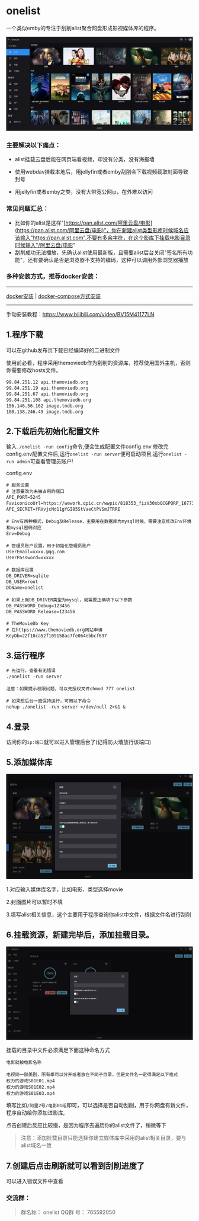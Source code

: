 # onelist
一个类似emby的专注于刮削alist聚合网盘形成影视媒体库的程序。

![](./docs/images/01.png)

### 主要解决以下痛点：

* alist挂载云盘后能在网页端看视频，却没有分类，没有海报墙

* 使用webdav挂载本地后，用jellyfin或者emby刮削会下载视频截取封面导致封号

* 用jellyfin或者emby之类，没有大带宽公网ip，在外难以访问

### 常见问题汇总：
* 比如你的alist是这样"[https://pan.alist.com/阿里云盘/电影](https://pan.alist.com/阿里云盘/电影)"，你在新建alist类型影库时候域名应该输入"https://pan.alist.com",不要有多余字符，在这个影库下挂载电影目录时候输入"/阿里云盘/电影"
* 刮削成功无法播放，先确认alist使用最新版，且需要alist后台关闭"签名所有功能"，还有要确认是否是浏览器不支持的编码，这种可以调用外部浏览器播放


### 多种安装方式，推荐docker安装：

---
[docker安装](./docs/docker_install.md) | [docker-compose方式安装](./docs/docker_conpose_install.md)

---

手动安装教程：https://www.bilibili.com/video/BV15M41177LN
## 1.程序下载
可以在github发布页下载已经编译好的二进制文件

使用前必看，程序采用themoviedb作为刮削的资源库，推荐使用国外主机，否则你需要修改hosts文件。
```
99.84.251.12 api.themoviedb.org
99.84.251.19 api.themoviedb.org
99.84.251.67 api.themoviedb.org
99.84.251.108 api.themoviedb.org
156.146.56.162 image.tmdb.org
108.138.246.49 image.tmdb.org
```
## 2.下载后先初始化配置文件

输入`./onelist -run config`命令,便会生成配置文件config.env
修改完config.env配置文件后,运行`onelist -run server`便可启动项目,运行`onelist -run admin`可查看管理员账户!

config.env
```
# 服务设置
# 注意要改为未被占用的端口
API_PORT=5245
FaviconicoUrl=https://wework.qpic.cn/wwpic/818353_fizV30xbQCGPQRP_1677394564/0
API_SECRET=fRVvjcNd11gYGI85StVaeCtPVSmJTRRE

# Env有两种模式，Debug及Release，主要用在数据库为mysql时候，需要注意修改Env环境和mysql密码对应
Env=Debug

# 管理员账户设置，用于初始化管理员账户
UserEmail=xxxx.@qq.com
UserPassword=xxxxx

# 数据库设置
DB_DRIVER=sqlite
DB_USER=root
DbName=onelist

# 如果上面DB_DRIVER类型为mysql，就需要正确填下以下参数
DB_PASSWORD_Debug=123456
DB_PASSWORD_Release=123456

# TheMovieDb Key
# 在https://www.themoviedb.org网站申请
KeyDb=22f10ca52f109158ac7fe064ebbcf697
```
## 3.运行程序

```
# 先运行，查看有无错误
./onelist -run server

注意：如果提示权限问题，可以先授权文件chmod 777 onelist

# 如果想后台一直保持运行，可用以下命令
nohup ./onelist -run server >/dev/null 2>&1 &
```
## 4.登录
访问你的`ip:端口`就可以进入管理后台了(记得防火墙放行该端口)
## 5.添加媒体库
![](./docs/images/02.png)

1.对应输入媒体库名字，比如电影，类型选择movie

2.封面图片可以暂时不填

3.填写alist相关信息，这个主要用于程序查询你alist中文件，根据文件名进行刮削

## 6.挂载资源，新建完毕后，添加挂载目录。
![](./docs/images/03.png)

挂载的目录中文件必须满足下面这种命名方式
```
电影就按电影名称

电视同一部美剧，所有季可以分开或者放在不同子目录，但是文件名一定得满足以下格式
权力的游戏S01E01.mp4
权力的游戏S01E02.mp4
权力的游戏S01E03.mp4
```
填写比如`/阿里2号/电影01组`即可，可以选择是否自动刮削，用于你网盘有新文件，程序自动给你添加进影库,

点击创建后反应比较慢，是因为程序去遍历你的alist文件了，稍微等下

> 注意：添加挂载目录只能选择你建立媒体库中采用的alist相关目录，要与alist域名一致
>
## 7.创建后点击刷新就可以看到刮削进度了

可以进入错误文件中查看
### 交流群：
> 群名称：
onelist
> QQ群   号：
765592050
